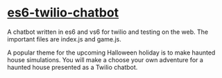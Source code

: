 # <a href="https://github.com/rhildred/es6-twilio-chatbot" target="_blank">es6-twilio-chatbot</a>



A chatbot written in es6 and vs6 for twilio and testing on the web. The important files are index.js and game.js.

A popular theme for the upcoming Halloween holiday is to make haunted house simulations. You will make a choose your own adventure for a haunted house presented as a Twilio chatbot. 





